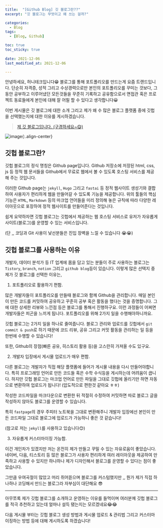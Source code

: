 ```yaml
---
title:  "[Github Blog] 깃 블로그란??" 
excerpt: "깃 블로그는 무엇이고 왜 쓰는 걸까?"

categories:
  - Blog
tags:
  - [Blog, Github]

toc: true
toc_sticky: true
 
date: 2021-12-06
last_modified_at: 2021-12-06

---
```


안녕하세요, 허니테크입니다😁 블로그를 통해 포트폴리오를 만드는게 요즘 트랜드입니다. 단순히 자격증, 성적 그리고 수상경력으로만 본인의 포트폴리오를 꾸미는 것보다, 그동안 공부하고 이루어냈던 모든것들을 꾸준히 기록하고 공유함으로서 면접관 혹은 프로젝트 동료들에게 본인에 대해 잘 어필 할 수 있다고 생각합니다😀

이번 게시물은 깃 블로그에 대한 소개 그리고 제가 왜 수 많은 블로그 플랫폼 중에 깃헙을 선택했는지에 대한 이유를 게시하겠습니다. 

> [제 깃 블로그입니다. (구경하세요~😋)](https://heoni00.github.io/)

![image](https://user-images.githubusercontent.com/67791317/144755007-449063c7-293d-4097-82be-0f4cef0929f8.png){:.align-center}


## 깃헙 블로그란?

깃헙 블로그의 정식 명칭은 Github page입니다. Github 저장소에 저장된 html, css, js 등 정적 웹 문서들을 Github에서 무료로 웹에서 볼 수 있도록 호스팅 서비스를 제공해 주는 것입니다. 

이러한 Github page는 `jekyll`, `Hugo` 그리고 `fastai` 등 정적 웹사이트 생성기와 결합하여 사용자가 편리하게 웹을 만들어갈 수 있도록 기능을 제공합니다. 위의 툴들의 핵심 기능은 `HTML`, `Markdown` 등의 마크업 언어들을 미리 정의해 놓은 규칙에 따라 다양한 레이아웃으로 포장하여 정적 웹사이트를 만들어준다는 것입니다. 

쉽게 요약하자면 깃헙 블로그는 깃헙에서 제공하는 웹 호스팅 서비스로 유저가 자유롭게 사이트(블로그)를 운영할 수 있는 서비스입니다. 

(단 ,, 코딩과 Git 사용이 낯선분들은 진입 장벽을 느낄 수 있습니다 😭😭)


## 깃헙 블로그를 사용하는 이유

개발자, 데이터 분석가 등 IT 업계에 몸을 담고 있는 분들이 주로 사용하는 블로그는 `Tistory`, `branch`, `notion` 그리고 `github blog`등이 있습니다. 이렇게 많은 선택지 중 제가 깃 블로그를 선택한 이유는, 

1. 포트폴리오로 활용하기 편함. 

많은 개발자들이 포트폴리오를 만들때 블로그와 함께 Github을 관리합니다. 매일 본인이 만든 코드를 커밋하여 공유하고 꾸준히 공부 혹은 활동을 했다는 것을 증명합니다. 그에 대한 상세한 리뷰와 느낀점 등은 블로그를 통해서 진행하구요. 이런 과정들이 어쩌면 개발자들은 피곤을 느끼게 됩니다. 포트폴리오를 위해 2가지 일을 수행해야하니까요. 

깃헙 블로그는 2가지 일을 하나로 줄여줍니다. 블로그 관리와 업로드를 깃헙에서 `git commit & push`로 하기 때문에 코드 리뷰, 공유 그리고 커밋 활동을 관리하는 일 등을 한번에 수행할 수 있습니다! 

또한, Github의 장점(빠른 공유, 히스토리 활용 등)을 고스란히 가져올 수도 있구요.

2. 개발자 입장에서 게시물 업로드가 매우 편함. 

다른 블로그는 개발자가 직접 해당 플랫폼에 들어가 게시물 내용을 다시 만들어야합니다. 특히 프로그래밍 언어로 만든 코드들 혹은 수학 수식등을 게시하는데 어려움이 큽니다. 하지만 깃헙 블로그는 마크업 언어로 만든 파일을 그대로 깃헙에 올리기만 하면 자동으로 변환하여 업로드가 됩니다! (압도적으로 편한것 같아요 ㅎㅎ)

작성한 코드파일을 마크다운으로 변환한 뒤 적절히 수정하여 커밋하면 따로 블로그 글을 작성하지 않아도 블로그를 운영할 수 있습니다. 

특히 `fastpage`의 경우 주피터 노트북을 그대로 변환해주니 개발자 입장에선 본인이 만든 코드파일 그대로 블로그에 업로드가 가능하니 좋은 것 같습니다! 

(참고로 저는 `jekyll`를 사용하고 있습니다😊)

3. 자유롭게 커스터마이징 가능함. 

이건 개인차가 있겠지만 저는 온전히 제가 만들고 꾸밀 수 있는 자유로움이 좋았습니다. 네이버, 다음, 티스토리 등 많은 블로그가 사용자 편리하게 여러 레이아웃을 제공하여 만족하고 사용할 수 있지만 하나하나 제가 디자인해서 블로그를 운영할 수 있다는 점이 좋았습니다. 

그만큼 우여곡절이 많았고 머리 쥐어뜯으며 블로그를 커스텀했지만 ,, 뭔가 제가 직접 하나하나 코딩해서 만드는 블로그라 자부심이 대단해요 😎


------

아무쪼록 제가 깃헙 블로그를 소개하고 운영하는 이유를 들먹이며 여러분께 깃헙 블로그를 적극 추천하고 있는데 얼마나 설득 됐는지는 모르겠네요😂😂

다음 게시물 부터는 깃헙 블로그 생성 방법과 게시물 업로드 & 관리법 그리고 커스터마이징하는 방법 등에 대해 게시하도록 하겠습니다! 